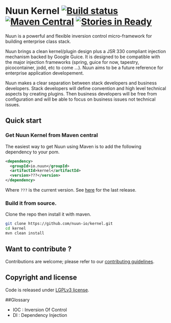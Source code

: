 Nuun Kernel [![Build status](https://travis-ci.org/nuun-io/kernel.svg?branch=master)](https://travis-ci.org/nuun-io/kernel) [![Maven Central](https://maven-badges.herokuapp.com/maven-central/io.nuun/kernel/badge.svg?style=flat)](https://maven-badges.herokuapp.com/maven-central/io.nuun/kernel) [![Stories in Ready](https://badge.waffle.io/nuun-io/kernel.png?label=ready&title=Ready)](https://waffle.io/nuun-io/kernel)
===========

Nuun is a powerful and flexible inversion control micro-framework for building enterprise class stack.

Nuun brings a clean kernel/plugin design plus a JSR 330 compliant injection mechanism backed by 
Google Guice. It is designed to be compatible with the major injection frameworks (spring, guice for now, 
tapestry, picocontainer, jodd, etc to come ...). Nuun aims to be a future reference for enterprise
application developement.


Nuun makes a clear separation between stack developers and business developers.
Stack developers will define convention and high level technical aspects by creating plugins.
Then business developers will be free from configuration and will be able to focus on business
issues not technical issues.

## Quick start

### Get Nuun Kernel from Maven central

The easiest way to get Nuun using Maven is to add the following dependency to your pom.

```xml
<dependency>
  <groupId>io.nuun</groupId>
  <artifactId>kernel</artifactId>
  <version>???</version>
</dependency>
```

Where `???` is the current version. See [here](https://github.com/nuun-io/kernel/releases) for the last release.

### Build it from source.

Clone the repo then install it with maven.

```bash
git clone https://github.com/nuun-io/kernel.git
cd kernel
mvn clean install
```

## Want to contribute ?

Contributions are welcome; please refer to our [contributing guidelines](CONTRIBUTING.md).

## Copyright and license

Code is released under [LGPLv3 license](LICENSE).

##Glossary

- IOC : Inversion Of Control
- DI : Dependency Injection
